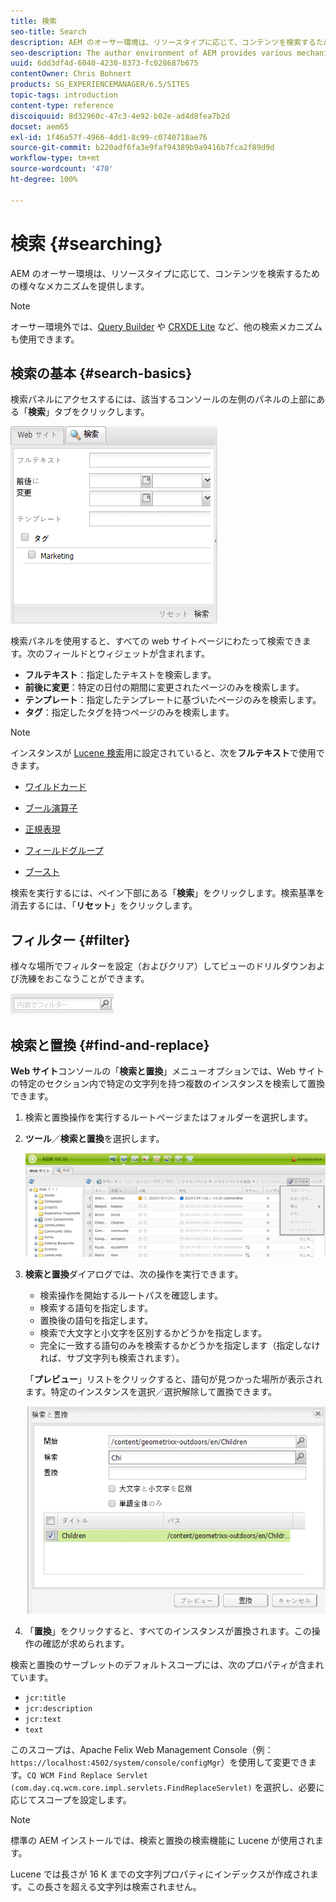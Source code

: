 ```yaml
---
title: 検索
seo-title: Search
description: AEM のオーサー環境は、リソースタイプに応じて、コンテンツを検索するための様々なメカニズムを提供します。
seo-description: The author environment of AEM provides various mechanisms for searching for content, dependent on the resource type.
uuid: 6dd3df4d-6040-4230-8373-fc028687b675
contentOwner: Chris Bohnert
products: SG_EXPERIENCEMANAGER/6.5/SITES
topic-tags: introduction
content-type: reference
discoiquuid: 8d32960c-47c3-4e92-b02e-ad4d8fea7b2d
docset: aem65
exl-id: 1f46a57f-4966-4dd1-8c99-c0740718ae76
source-git-commit: b220adf6fa3e9faf94389b9a9416b7fca2f89d9d
workflow-type: tm+mt
source-wordcount: '470'
ht-degree: 100%

---
```


# 検索 {#searching}

AEM のオーサー環境は、リソースタイプに応じて、コンテンツを検索するための様々なメカニズムを提供します。

>[!NOTE]
>
>オーサー環境外では、[Query Builder](/help/sites-developing/querybuilder-api.md) や [CRXDE Lite](/help/sites-developing/developing-with-crxde-lite.md) など、他の検索メカニズムも使用できます。

## 検索の基本 {#search-basics}

検索パネルにアクセスするには、該当するコンソールの左側のパネルの上部にある「**検索**」タブをクリックします。

![chlimage_1-101](assets/chlimage_1-101.png)

検索パネルを使用すると、すべての web サイトページにわたって検索できます。次のフィールドとウィジェットが含まれます。

* **フルテキスト**：指定したテキストを検索します。
* **前後に変更**：特定の日付の期間に変更されたページのみを検索します。
* **テンプレート**：指定したテンプレートに基づいたページのみを検索します。
* **タグ**：指定したタグを持つページのみを検索します。

>[!NOTE]
>
>インスタンスが [Lucene 検索](/help/sites-deploying/queries-and-indexing.md)用に設定されていると、次を&#x200B;**フルテキスト**&#x200B;で使用できます。
>
>* [ワイルドカード](https://lucene.apache.org/core/5_3_1/queryparser/org/apache/lucene/queryparser/classic/package-summary.html#Wildcard_Searches)
>* [ブール演算子](https://lucene.apache.org/core/5_3_1/queryparser/org/apache/lucene/queryparser/classic/package-summary.html#Boolean_operators)
>
>* [正規表現](https://lucene.apache.org/core/5_3_1/queryparser/org/apache/lucene/queryparser/classic/package-summary.html#Regexp_Searches)
>* [フィールドグループ](https://lucene.apache.org/core/5_3_1/queryparser/org/apache/lucene/queryparser/classic/package-summary.html#Field_Grouping)
>* [ブースト](https://lucene.apache.org/core/5_3_1/queryparser/org/apache/lucene/queryparser/classic/package-summary.html#Boosting_a_Term)
>


検索を実行するには、ペイン下部にある「**検索**」をクリックします。検索基準を消去するには、「**リセット**」をクリックします。

## フィルター {#filter}

様々な場所でフィルターを設定（およびクリア）してビューのドリルダウンおよび洗練をおこなうことができます。

![chlimage_1-102](assets/chlimage_1-102.png)

## 検索と置換 {#find-and-replace}

**Web サイト**&#x200B;コンソールの「**検索と置換**」メニューオプションでは、Web サイトの特定のセクション内で特定の文字列を持つ複数のインスタンスを検索して置換できます。

1. 検索と置換操作を実行するルートページまたはフォルダーを選択します。
1. **ツール**／**検索と置換**&#x200B;を選択します。

   ![screen_shot_2012-02-15at120346pm](assets/screen_shot_2012-02-15at120346pm.png)

1. **検索と置換**&#x200B;ダイアログでは、次の操作を実行できます。

   * 検索操作を開始するルートパスを確認します。
   * 検索する語句を指定します。
   * 置換後の語句を指定します。
   * 検索で大文字と小文字を区別するかどうかを指定します。
   * 完全に一致する語句のみを検索するかどうかを指定します（指定しなければ、サブ文字列も検索されます）。

   「**プレビュー**」リストをクリックすると、語句が見つかった場所が表示されます。特定のインスタンスを選択／選択解除して置換できます。

   ![screen_shot_2012-02-15at120719pm](assets/screen_shot_2012-02-15at120719pm.png)

1. 「**置換**」をクリックすると、すべてのインスタンスが置換されます。この操作の確認が求められます。

検索と置換のサーブレットのデフォルトスコープには、次のプロパティが含まれています。

* `jcr:title`
* `jcr:description`
* `jcr:text`
* `text`

このスコープは、Apache Felix Web Management Console（例：`https://localhost:4502/system/console/configMgr`）を使用して変更できます。`CQ WCM Find Replace Servlet (com.day.cq.wcm.core.impl.servlets.FindReplaceServlet)` を選択し、必要に応じてスコープを設定します。

>[!NOTE]
>
>標準の AEM インストールでは、検索と置換の検索機能に Lucene が使用されます。
>
>Lucene では長さが 16 K までの文字列プロパティにインデックスが作成されます。この長さを超える文字列は検索されません。
